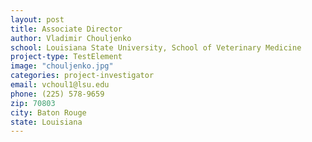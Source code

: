 ```yaml
---
layout: post
title: Associate Director
author: Vladimir Chouljenko
school: Louisiana State University, School of Veterinary Medicine
project-type: TestElement
image: "chouljenko.jpg"
categories: project-investigator
email: vchoul1@lsu.edu
phone: (225) 578-9659
zip: 70803
city: Baton Rouge
state: Louisiana
---
```

